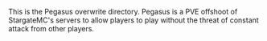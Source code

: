This is the Pegasus overwrite directory.
Pegasus is a PVE offshoot of StargateMC's servers to allow players to play without the threat of constant attack from other players.
